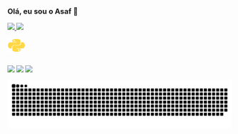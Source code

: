 ### Olá, eu sou o Asaf 👋

<!--
**AsafViana/AsafViana** is a ✨ _special_ ✨ repository because its `README.md` (this file) appears on your GitHub profile.

Here are some ideas to get you started:

- 🔭 Eu atualmente trabalho no Back-end
- 🌱 Estou estudando Python
- 📫 Como chegar até mim: Instagram-@asafaraujo
- ⚡ Curiosidades: Faço desenhos digitais e sou tecladista 🎹
-->
<div>
<a href="https://github.com/AsafViana">
  <img height="180em" src="https://github-readme-stats.vercel.app/api?username=AsafViana&show_icons=true&theme=onedark&include_all_commits=true&count_private=true"/>
  <img height="180em" src="https://github-readme-stats.vercel.app/api/top-langs/?username=AsafViana&layout=compact&langs_count=7&theme=onedark"/>
</div>

<div style="display: inline_block"><br>
  <img align="center" alt="Asaf-Python" height="30" width="40" src="https://github.com/devicons/devicon/blob/master/icons/python/python-plain.svg">
</div>
  
  ##
  
<div> 
  <a href="https://instagram.com/asafaraujo" target="_blank"><img src="https://img.shields.io/badge/-Instagram-%23E4405F?style=for-the-badge&logo=instagram&logoColor=white" target="_blank"></a> 
  <a href = "mailto:asaff.viana@gmail.com"><img src="https://img.shields.io/badge/-Gmail-%23333?style=for-the-badge&logo=gmail&logoColor=white" target="_blank"></a>
  <a href="https://www.linkedin.com/in/asaf-araujo" target="_blank"><img src="https://img.shields.io/badge/-LinkedIn-%230077B5?style=for-the-badge&logo=linkedin&logoColor=white" target="_blank"></a> 
 
  ![Snake animation](https://github.com/AsafViana/AsafViana/blob/output/github-contribution-grid-snake.svg)
 
</div>
